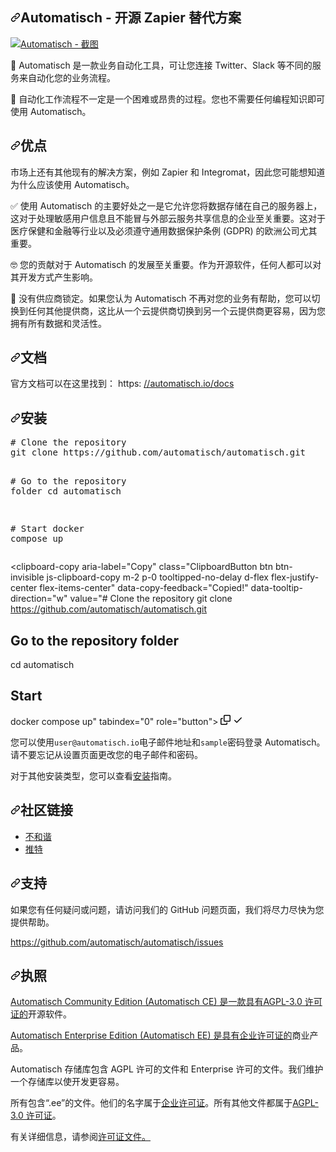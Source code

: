 <div class="Box-sc-g0xbh4-0 bJMeLZ js-snippet-clipboard-copy-unpositioned" data-hpc="true"><article class="markdown-body entry-content container-lg" itemprop="text"><h1 tabindex="-1" dir="auto"><a id="user-content-automatisch---open-source-zapier-alternative" class="anchor" aria-hidden="true" tabindex="-1" href="#automatisch---open-source-zapier-alternative"><svg class="octicon octicon-link" viewBox="0 0 16 16" version="1.1" width="16" height="16" aria-hidden="true"><path d="m7.775 3.275 1.25-1.25a3.5 3.5 0 1 1 4.95 4.95l-2.5 2.5a3.5 3.5 0 0 1-4.95 0 .751.751 0 0 1 .018-1.042.751.751 0 0 1 1.042-.018 1.998 1.998 0 0 0 2.83 0l2.5-2.5a2.002 2.002 0 0 0-2.83-2.83l-1.25 1.25a.751.751 0 0 1-1.042-.018.751.751 0 0 1-.018-1.042Zm-4.69 9.64a1.998 1.998 0 0 0 2.83 0l1.25-1.25a.751.751 0 0 1 1.042.018.751.751 0 0 1 .018 1.042l-1.25 1.25a3.5 3.5 0 1 1-4.95-4.95l2.5-2.5a3.5 3.5 0 0 1 4.95 0 .751.751 0 0 1-.018 1.042.751.751 0 0 1-1.042.018 1.998 1.998 0 0 0-2.83 0l-2.5 2.5a1.998 1.998 0 0 0 0 2.83Z"></path></svg></a><font style="vertical-align: inherit;"><font style="vertical-align: inherit;">Automatisch - 开源 Zapier 替代方案</font></font></h1>
<p dir="auto"><a target="_blank" rel="noopener noreferrer nofollow" href="https://user-images.githubusercontent.com/2501931/191562539-e42f6c34-03c7-4dc4-bcf9-7f9473a9c64f.png"><img src="https://user-images.githubusercontent.com/2501931/191562539-e42f6c34-03c7-4dc4-bcf9-7f9473a9c64f.png" alt="Automatisch - 截图" style="max-width: 100%;"></a></p>
<p dir="auto"><font style="vertical-align: inherit;"><font style="vertical-align: inherit;">🧐 Automatisch 是一款业务自动化工具，可让您连接 Twitter、Slack 等不同的服务来自动化您的业务流程。</font></font></p>
<p dir="auto"><font style="vertical-align: inherit;"><font style="vertical-align: inherit;">💸 自动化工作流程不一定是一个困难或昂贵的过程。</font><font style="vertical-align: inherit;">您也不需要任何编程知识即可使用 Automatisch。</font></font></p>
<h2 tabindex="-1" dir="auto"><a id="user-content-advantages" class="anchor" aria-hidden="true" tabindex="-1" href="#advantages"><svg class="octicon octicon-link" viewBox="0 0 16 16" version="1.1" width="16" height="16" aria-hidden="true"><path d="m7.775 3.275 1.25-1.25a3.5 3.5 0 1 1 4.95 4.95l-2.5 2.5a3.5 3.5 0 0 1-4.95 0 .751.751 0 0 1 .018-1.042.751.751 0 0 1 1.042-.018 1.998 1.998 0 0 0 2.83 0l2.5-2.5a2.002 2.002 0 0 0-2.83-2.83l-1.25 1.25a.751.751 0 0 1-1.042-.018.751.751 0 0 1-.018-1.042Zm-4.69 9.64a1.998 1.998 0 0 0 2.83 0l1.25-1.25a.751.751 0 0 1 1.042.018.751.751 0 0 1 .018 1.042l-1.25 1.25a3.5 3.5 0 1 1-4.95-4.95l2.5-2.5a3.5 3.5 0 0 1 4.95 0 .751.751 0 0 1-.018 1.042.751.751 0 0 1-1.042.018 1.998 1.998 0 0 0-2.83 0l-2.5 2.5a1.998 1.998 0 0 0 0 2.83Z"></path></svg></a><font style="vertical-align: inherit;"><font style="vertical-align: inherit;">优点</font></font></h2>
<p dir="auto"><font style="vertical-align: inherit;"><font style="vertical-align: inherit;">市场上还有其他现有的解决方案，例如 Zapier 和 Integromat，因此您可能想知道为什么应该使用 Automatisch。</font></font></p>
<p dir="auto"><font style="vertical-align: inherit;"><font style="vertical-align: inherit;">✅ 使用 Automatisch 的主要好处之一是它允许您将数据存储在自己的服务器上，这对于处理敏感用户信息且不能冒与外部云服务共享信息的企业至关重要。</font><font style="vertical-align: inherit;">这对于医疗保健和金融等行业以及必须遵守通用数据保护条例 (GDPR) 的欧洲公司尤其重要。</font></font></p>
<p dir="auto"><font style="vertical-align: inherit;"><font style="vertical-align: inherit;">🤓 您的贡献对于 Automatisch 的发展至关重要。</font><font style="vertical-align: inherit;">作为开源软件，任何人都可以对其开发方式产生影响。</font></font></p>
<p dir="auto"><font style="vertical-align: inherit;"><font style="vertical-align: inherit;">💙 没有供应商锁定。</font><font style="vertical-align: inherit;">如果您认为 Automatisch 不再对您的业务有帮助，您可以切换到任何其他提供商，这比从一个云提供商切换到另一个云提供商更容易，因为您拥有所有数据和灵活性。</font></font></p>
<h2 tabindex="-1" dir="auto"><a id="user-content-documentation" class="anchor" aria-hidden="true" tabindex="-1" href="#documentation"><svg class="octicon octicon-link" viewBox="0 0 16 16" version="1.1" width="16" height="16" aria-hidden="true"><path d="m7.775 3.275 1.25-1.25a3.5 3.5 0 1 1 4.95 4.95l-2.5 2.5a3.5 3.5 0 0 1-4.95 0 .751.751 0 0 1 .018-1.042.751.751 0 0 1 1.042-.018 1.998 1.998 0 0 0 2.83 0l2.5-2.5a2.002 2.002 0 0 0-2.83-2.83l-1.25 1.25a.751.751 0 0 1-1.042-.018.751.751 0 0 1-.018-1.042Zm-4.69 9.64a1.998 1.998 0 0 0 2.83 0l1.25-1.25a.751.751 0 0 1 1.042.018.751.751 0 0 1 .018 1.042l-1.25 1.25a3.5 3.5 0 1 1-4.95-4.95l2.5-2.5a3.5 3.5 0 0 1 4.95 0 .751.751 0 0 1-.018 1.042.751.751 0 0 1-1.042.018 1.998 1.998 0 0 0-2.83 0l-2.5 2.5a1.998 1.998 0 0 0 0 2.83Z"></path></svg></a><font style="vertical-align: inherit;"><font style="vertical-align: inherit;">文档</font></font></h2>
<p dir="auto"><font style="vertical-align: inherit;"><font style="vertical-align: inherit;">官方文档可以在这里找到： https: </font></font><a href="https://automatisch.io/docs" rel="nofollow"><font style="vertical-align: inherit;"><font style="vertical-align: inherit;">//automatisch.io/docs</font></font></a></p>
<h2 tabindex="-1" dir="auto"><a id="user-content-installation" class="anchor" aria-hidden="true" tabindex="-1" href="#installation"><svg class="octicon octicon-link" viewBox="0 0 16 16" version="1.1" width="16" height="16" aria-hidden="true"><path d="m7.775 3.275 1.25-1.25a3.5 3.5 0 1 1 4.95 4.95l-2.5 2.5a3.5 3.5 0 0 1-4.95 0 .751.751 0 0 1 .018-1.042.751.751 0 0 1 1.042-.018 1.998 1.998 0 0 0 2.83 0l2.5-2.5a2.002 2.002 0 0 0-2.83-2.83l-1.25 1.25a.751.751 0 0 1-1.042-.018.751.751 0 0 1-.018-1.042Zm-4.69 9.64a1.998 1.998 0 0 0 2.83 0l1.25-1.25a.751.751 0 0 1 1.042.018.751.751 0 0 1 .018 1.042l-1.25 1.25a3.5 3.5 0 1 1-4.95-4.95l2.5-2.5a3.5 3.5 0 0 1 4.95 0 .751.751 0 0 1-.018 1.042.751.751 0 0 1-1.042.018 1.998 1.998 0 0 0-2.83 0l-2.5 2.5a1.998 1.998 0 0 0 0 2.83Z"></path></svg></a><font style="vertical-align: inherit;"><font style="vertical-align: inherit;">安装</font></font></h2>
<div class="highlight highlight-source-shell notranslate position-relative overflow-auto" dir="auto"><pre><span class="pl-c"><span class="pl-c">#</span> Clone the repository</span>
git clone https://github.com/automatisch/automatisch.git

<span class="pl-c"><span class="pl-c">#</span> Go to the repository folder</span>
<span class="pl-c1">cd</span> automatisch

<span class="pl-c"><span class="pl-c">#</span> Start</span>
docker compose up</pre><div class="zeroclipboard-container">
    <clipboard-copy aria-label="Copy" class="ClipboardButton btn btn-invisible js-clipboard-copy m-2 p-0 tooltipped-no-delay d-flex flex-justify-center flex-items-center" data-copy-feedback="Copied!" data-tooltip-direction="w" value="# Clone the repository
git clone https://github.com/automatisch/automatisch.git

# Go to the repository folder
cd automatisch

# Start
docker compose up" tabindex="0" role="button">
      <svg aria-hidden="true" height="16" viewBox="0 0 16 16" version="1.1" width="16" data-view-component="true" class="octicon octicon-copy js-clipboard-copy-icon">
    <path d="M0 6.75C0 5.784.784 5 1.75 5h1.5a.75.75 0 0 1 0 1.5h-1.5a.25.25 0 0 0-.25.25v7.5c0 .138.112.25.25.25h7.5a.25.25 0 0 0 .25-.25v-1.5a.75.75 0 0 1 1.5 0v1.5A1.75 1.75 0 0 1 9.25 16h-7.5A1.75 1.75 0 0 1 0 14.25Z"></path><path d="M5 1.75C5 .784 5.784 0 6.75 0h7.5C15.216 0 16 .784 16 1.75v7.5A1.75 1.75 0 0 1 14.25 11h-7.5A1.75 1.75 0 0 1 5 9.25Zm1.75-.25a.25.25 0 0 0-.25.25v7.5c0 .138.112.25.25.25h7.5a.25.25 0 0 0 .25-.25v-7.5a.25.25 0 0 0-.25-.25Z"></path>
</svg>
      <svg aria-hidden="true" height="16" viewBox="0 0 16 16" version="1.1" width="16" data-view-component="true" class="octicon octicon-check js-clipboard-check-icon color-fg-success d-none">
    <path d="M13.78 4.22a.75.75 0 0 1 0 1.06l-7.25 7.25a.75.75 0 0 1-1.06 0L2.22 9.28a.751.751 0 0 1 .018-1.042.751.751 0 0 1 1.042-.018L6 10.94l6.72-6.72a.75.75 0 0 1 1.06 0Z"></path>
</svg>
    </clipboard-copy>
  </div></div>
<p dir="auto"><font style="vertical-align: inherit;"><font style="vertical-align: inherit;">您可以使用</font></font><code>user@automatisch.io</code><font style="vertical-align: inherit;"><font style="vertical-align: inherit;">电子邮件地址和</font></font><code>sample</code><font style="vertical-align: inherit;"><font style="vertical-align: inherit;">密码登录 Automatisch。</font><font style="vertical-align: inherit;">请不要忘记从设置页面更改您的电子邮件和密码。</font></font></p>
<p dir="auto"><font style="vertical-align: inherit;"><font style="vertical-align: inherit;">对于其他安装类型，您可以查看</font></font><a href="https://automatisch.io/docs/guide/installation" rel="nofollow"><font style="vertical-align: inherit;"><font style="vertical-align: inherit;">安装</font></font></a><font style="vertical-align: inherit;"><font style="vertical-align: inherit;">指南。</font></font></p>
<h2 tabindex="-1" dir="auto"><a id="user-content-community-links" class="anchor" aria-hidden="true" tabindex="-1" href="#community-links"><svg class="octicon octicon-link" viewBox="0 0 16 16" version="1.1" width="16" height="16" aria-hidden="true"><path d="m7.775 3.275 1.25-1.25a3.5 3.5 0 1 1 4.95 4.95l-2.5 2.5a3.5 3.5 0 0 1-4.95 0 .751.751 0 0 1 .018-1.042.751.751 0 0 1 1.042-.018 1.998 1.998 0 0 0 2.83 0l2.5-2.5a2.002 2.002 0 0 0-2.83-2.83l-1.25 1.25a.751.751 0 0 1-1.042-.018.751.751 0 0 1-.018-1.042Zm-4.69 9.64a1.998 1.998 0 0 0 2.83 0l1.25-1.25a.751.751 0 0 1 1.042.018.751.751 0 0 1 .018 1.042l-1.25 1.25a3.5 3.5 0 1 1-4.95-4.95l2.5-2.5a3.5 3.5 0 0 1 4.95 0 .751.751 0 0 1-.018 1.042.751.751 0 0 1-1.042.018 1.998 1.998 0 0 0-2.83 0l-2.5 2.5a1.998 1.998 0 0 0 0 2.83Z"></path></svg></a><font style="vertical-align: inherit;"><font style="vertical-align: inherit;">社区链接</font></font></h2>
<ul dir="auto">
<li><a href="https://discord.gg/dJSah9CVrC" rel="nofollow"><font style="vertical-align: inherit;"><font style="vertical-align: inherit;">不和谐</font></font></a></li>
<li><a href="https://twitter.com/automatischio" rel="nofollow"><font style="vertical-align: inherit;"><font style="vertical-align: inherit;">推特</font></font></a></li>
</ul>
<h2 tabindex="-1" dir="auto"><a id="user-content-support" class="anchor" aria-hidden="true" tabindex="-1" href="#support"><svg class="octicon octicon-link" viewBox="0 0 16 16" version="1.1" width="16" height="16" aria-hidden="true"><path d="m7.775 3.275 1.25-1.25a3.5 3.5 0 1 1 4.95 4.95l-2.5 2.5a3.5 3.5 0 0 1-4.95 0 .751.751 0 0 1 .018-1.042.751.751 0 0 1 1.042-.018 1.998 1.998 0 0 0 2.83 0l2.5-2.5a2.002 2.002 0 0 0-2.83-2.83l-1.25 1.25a.751.751 0 0 1-1.042-.018.751.751 0 0 1-.018-1.042Zm-4.69 9.64a1.998 1.998 0 0 0 2.83 0l1.25-1.25a.751.751 0 0 1 1.042.018.751.751 0 0 1 .018 1.042l-1.25 1.25a3.5 3.5 0 1 1-4.95-4.95l2.5-2.5a3.5 3.5 0 0 1 4.95 0 .751.751 0 0 1-.018 1.042.751.751 0 0 1-1.042.018 1.998 1.998 0 0 0-2.83 0l-2.5 2.5a1.998 1.998 0 0 0 0 2.83Z"></path></svg></a><font style="vertical-align: inherit;"><font style="vertical-align: inherit;">支持</font></font></h2>
<p dir="auto"><font style="vertical-align: inherit;"><font style="vertical-align: inherit;">如果您有任何疑问或问题，请访问我们的 GitHub 问题页面，我们将尽力尽快为您提供帮助。</font></font></p>
<p dir="auto"><a href="https://github.com/automatisch/automatisch/issues"><font style="vertical-align: inherit;"><font style="vertical-align: inherit;">https://github.com/automatisch/automatisch/issues</font></font></a></p>
<h2 tabindex="-1" dir="auto"><a id="user-content-license" class="anchor" aria-hidden="true" tabindex="-1" href="#license"><svg class="octicon octicon-link" viewBox="0 0 16 16" version="1.1" width="16" height="16" aria-hidden="true"><path d="m7.775 3.275 1.25-1.25a3.5 3.5 0 1 1 4.95 4.95l-2.5 2.5a3.5 3.5 0 0 1-4.95 0 .751.751 0 0 1 .018-1.042.751.751 0 0 1 1.042-.018 1.998 1.998 0 0 0 2.83 0l2.5-2.5a2.002 2.002 0 0 0-2.83-2.83l-1.25 1.25a.751.751 0 0 1-1.042-.018.751.751 0 0 1-.018-1.042Zm-4.69 9.64a1.998 1.998 0 0 0 2.83 0l1.25-1.25a.751.751 0 0 1 1.042.018.751.751 0 0 1 .018 1.042l-1.25 1.25a3.5 3.5 0 1 1-4.95-4.95l2.5-2.5a3.5 3.5 0 0 1 4.95 0 .751.751 0 0 1-.018 1.042.751.751 0 0 1-1.042.018 1.998 1.998 0 0 0-2.83 0l-2.5 2.5a1.998 1.998 0 0 0 0 2.83Z"></path></svg></a><font style="vertical-align: inherit;"><font style="vertical-align: inherit;">执照</font></font></h2>
<p dir="auto"><font style="vertical-align: inherit;"></font><a href="/automatisch/automatisch/blob/main/LICENSE.agpl"><font style="vertical-align: inherit;"><font style="vertical-align: inherit;">Automatisch Community Edition (Automatisch CE) 是一款具有AGPL-3.0 许可证的</font></font></a><font style="vertical-align: inherit;"><font style="vertical-align: inherit;">开源软件</font><font style="vertical-align: inherit;">。</font></font></p>
<p dir="auto"><font style="vertical-align: inherit;"></font><a href="/automatisch/automatisch/blob/main/LICENSE.enterprise"><font style="vertical-align: inherit;"><font style="vertical-align: inherit;">Automatisch Enterprise Edition (Automatisch EE) 是具有企业许可证的</font></font></a><font style="vertical-align: inherit;"><font style="vertical-align: inherit;">商业产品</font><font style="vertical-align: inherit;">。</font></font></p>
<p dir="auto"><font style="vertical-align: inherit;"><font style="vertical-align: inherit;">Automatisch 存储库包含 AGPL 许可的文件和 Enterprise 许可的文件。</font><font style="vertical-align: inherit;">我们维护一个存储库以使开发更容易。</font></font></p>
<p dir="auto"><font style="vertical-align: inherit;"><font style="vertical-align: inherit;">所有包含“.ee”的文件。</font><font style="vertical-align: inherit;">他们的名字属于</font></font><a href="/automatisch/automatisch/blob/main/LICENSE.enterprise"><font style="vertical-align: inherit;"><font style="vertical-align: inherit;">企业许可证</font></font></a><font style="vertical-align: inherit;"><font style="vertical-align: inherit;">。</font><font style="vertical-align: inherit;">所有其他文件都属于</font></font><a href="/automatisch/automatisch/blob/main/LICENSE.agpl"><font style="vertical-align: inherit;"><font style="vertical-align: inherit;">AGPL-3.0 许可证</font></font></a><font style="vertical-align: inherit;"><font style="vertical-align: inherit;">。</font></font></p>
<p dir="auto"><font style="vertical-align: inherit;"><font style="vertical-align: inherit;">有关详细信息，</font><font style="vertical-align: inherit;">请参阅</font></font><a href="/automatisch/automatisch/blob/main/LICENSE"><font style="vertical-align: inherit;"><font style="vertical-align: inherit;">许可证文件。</font></font></a><font style="vertical-align: inherit;"></font></p>
</article></div>
